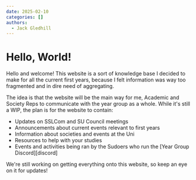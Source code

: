 ```yaml
---
date: 2025-02-10
categories: []
authors:
  - Jack Gledhill
---
```


# Hello, World!

Hello and welcome! This website is a sort of knowledge base I decided to make for all the current first years, because I felt information was way too fragmented and in dire need of aggregating.

<!-- more -->

The idea is that the website will be the main way for me, Academic and Society Reps to communicate with the year group as a whole. While it's still a WIP, the plan is for the website to contain:

- Updates on SSLCom and SU Council meetings
- Announcements about current events relevant to first years
- Information about societies and events at the Uni
- Resources to help with your studies
- Events and activities being ran by the Sudoers who run the [Year Group Discord][discord]

We're still working on getting everything onto this website, so keep an eye on it for updates!